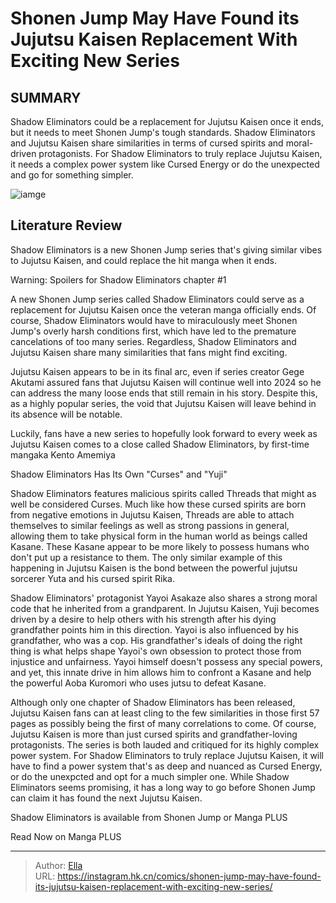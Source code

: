 # Shonen Jump May Have Found its Jujutsu Kaisen Replacement With Exciting New Series


## SUMMARY 



  Shadow Eliminators could be a replacement for Jujutsu Kaisen once it ends, but it needs to meet Shonen Jump&#39;s tough standards.   Shadow Eliminators and Jujutsu Kaisen share similarities in terms of cursed spirits and moral-driven protagonists.   For Shadow Eliminators to truly replace Jujutsu Kaisen, it needs a complex power system like Cursed Energy or do the unexpected and go for something simpler.  

![iamge](https://static1.srcdn.com/wordpress/wp-content/uploads/2023/12/is-shadow-eliminators-the-next-jujutsu-kaisen.jpg)

## Literature Review

Shadow Eliminators is a new Shonen Jump series that&#39;s giving similar vibes to Jujutsu Kaisen, and could replace the hit manga when it ends.




Warning: Spoilers for Shadow Eliminators chapter #1




A new Shonen Jump series called Shadow Eliminators could serve as a replacement for Jujutsu Kaisen once the veteran manga officially ends. Of course, Shadow Eliminators would have to miraculously meet Shonen Jump&#39;s overly harsh conditions first, which have led to the premature cancelations of too many series. Regardless, Shadow Eliminators and Jujutsu Kaisen share many similarities that fans might find exciting.

Jujutsu Kaisen appears to be in its final arc, even if series creator Gege Akutami assured fans that Jujutsu Kaisen will continue well into 2024 so he can address the many loose ends that still remain in his story. Despite this, as a highly popular series, the void that Jujutsu Kaisen will leave behind in its absence will be notable.

          

Luckily, fans have a new series to hopefully look forward to every week as Jujutsu Kaisen comes to a close called Shadow Eliminators, by first-time mangaka Kento Amemiya





 Shadow Eliminators Has Its Own &#34;Curses&#34; and &#34;Yuji&#34; 
          

Shadow Eliminators features malicious spirits called Threads that might as well be considered Curses. Much like how these cursed spirits are born from negative emotions in Jujutsu Kaisen, Threads are able to attach themselves to similar feelings as well as strong passions in general, allowing them to take physical form in the human world as beings called Kasane. These Kasane appear to be more likely to possess humans who don&#39;t put up a resistance to them. The only similar example of this happening in Jujutsu Kaisen is the bond between the powerful jujutsu sorcerer Yuta and his cursed spirit Rika.

Shadow Eliminators&#39; protagonist Yayoi Asakaze also shares a strong moral code that he inherited from a grandparent. In Jujutsu Kaisen, Yuji becomes driven by a desire to help others with his strength after his dying grandfather points him in this direction. Yayoi is also influenced by his grandfather, who was a cop. His grandfather&#39;s ideals of doing the right thing is what helps shape Yayoi&#39;s own obsession to protect those from injustice and unfairness. Yayoi himself doesn&#39;t possess any special powers, and yet, this innate drive in him allows him to confront a Kasane and help the powerful Aoba Kuromori who uses jutsu to defeat Kasane.




          

Although only one chapter of Shadow Eliminators has been released, Jujutsu Kaisen fans can at least cling to the few similarities in those first 57 pages as possibly being the first of many correlations to come. Of course, Jujutsu Kaisen is more than just cursed spirits and grandfather-loving protagonists. The series is both lauded and critiqued for its highly complex power system. For Shadow Eliminators to truly replace Jujutsu Kaisen, it will have to find a power system that&#39;s as deep and nuanced as Cursed Energy, or do the unexpcted and opt for a much simpler one. While Shadow Eliminators seems promising, it has a long way to go before Shonen Jump can claim it has found the next Jujutsu Kaisen.

Shadow Eliminators is available from Shonen Jump or Manga PLUS




Read Now on Manga PLUS



---

> Author: [Ella](https://instagram.hk.cn/)  
> URL: https://instagram.hk.cn/comics/shonen-jump-may-have-found-its-jujutsu-kaisen-replacement-with-exciting-new-series/  

